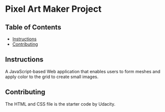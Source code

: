 # Pixel Art Maker Project

## Table of Contents

* [Instructions](#instructions)
* [Contributing](#contributing)

## Instructions

A JavaScript-based Web application that enables users to form meshes and apply color to the grid to create small images.

## Contributing

The HTML and CSS file is the starter code by Udacity.
